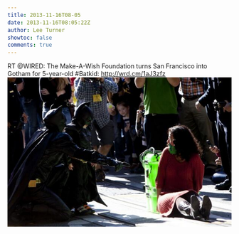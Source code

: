 ```yaml
---
title: 2013-11-16T08-05
date: 2013-11-16T08:05:22Z
author: Lee Turner
showtoc: false
comments: true
---
```


RT @WIRED: The Make-A-Wish Foundation turns San Francisco into Gotham for 5-year-old #Batkid: http://wrd.cm/1aJ3zfz ![](/img/x//401622006237757440-BZKBbwGCAAAgIFK.jpg)

